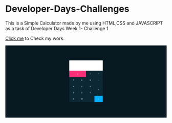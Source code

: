 # Developer-Days-Challenges
<p> This is a Simple Calculator made by me using HTML,CSS and JAVASCRIPT as a task of Developer Days Week 1- Challenge 1</p>

<a target="_blank" href="https://manushi05.github.io/Developer-Days-Challenges/Week%201-%20Web%20Development%20Challenges/"> Click me</a> to Check my work.

<img src="Calculator.JPG">
